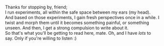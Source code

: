 <p>Thanks for stopping by, friend; <br>
I run experiments, all within the safe space between my ears (my head). And based on those experiments, I gain fresh perspectives once in a while. I twist and morph them until it becomes something painful, or something unseen. And then, I get a strong compulsion to write about it.<br>
So that's what you'll be getting to read here, mate. Oh, and I have <i>lots</i> to say. Only if you're willing to listen :)
</p>